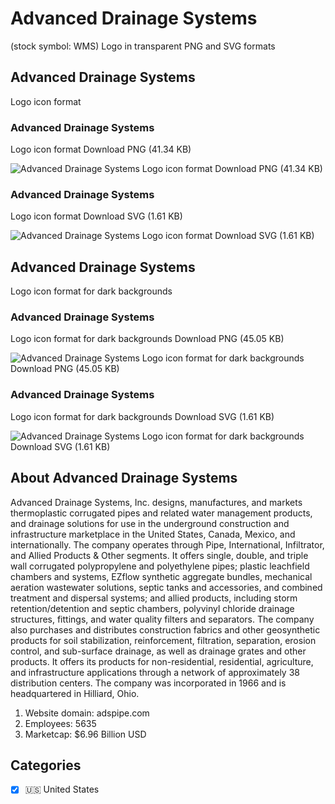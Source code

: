 # Advanced Drainage Systems
 (stock symbol: WMS) Logo in transparent PNG and SVG formats

## Advanced Drainage Systems
 Logo icon format

### Advanced Drainage Systems
 Logo icon format Download PNG (41.34 KB)

![Advanced Drainage Systems
 Logo icon format Download PNG (41.34 KB)](/img/orig/WMS-bacf3d04.png)

### Advanced Drainage Systems
 Logo icon format Download SVG (1.61 KB)

![Advanced Drainage Systems
 Logo icon format Download SVG (1.61 KB)](/img/orig/WMS-3ce362bd.svg)

## Advanced Drainage Systems
 Logo icon format for dark backgrounds

### Advanced Drainage Systems
 Logo icon format for dark backgrounds Download PNG (45.05 KB)

![Advanced Drainage Systems
 Logo icon format for dark backgrounds Download PNG (45.05 KB)](/img/orig/WMS.D-7d619522.png)

### Advanced Drainage Systems
 Logo icon format for dark backgrounds Download SVG (1.61 KB)

![Advanced Drainage Systems
 Logo icon format for dark backgrounds Download SVG (1.61 KB)](/img/orig/WMS.D-53a1c7f2.svg)

## About Advanced Drainage Systems


Advanced Drainage Systems, Inc. designs, manufactures, and markets thermoplastic corrugated pipes and related water management products, and drainage solutions for use in the underground construction and infrastructure marketplace in the United States, Canada, Mexico, and internationally. The company operates through Pipe, International, Infiltrator, and Allied Products & Other segments. It offers single, double, and triple wall corrugated polypropylene and polyethylene pipes; plastic leachfield chambers and systems, EZflow synthetic aggregate bundles, mechanical aeration wastewater solutions, septic tanks and accessories, and combined treatment and dispersal systems; and allied products, including storm retention/detention and septic chambers, polyvinyl chloride drainage structures, fittings, and water quality filters and separators. The company also purchases and distributes construction fabrics and other geosynthetic products for soil stabilization, reinforcement, filtration, separation, erosion control, and sub-surface drainage, as well as drainage grates and other products. It offers its products for non-residential, residential, agriculture, and infrastructure applications through a network of approximately 38 distribution centers. The company was incorporated in 1966 and is headquartered in Hilliard, Ohio.

1. Website domain: adspipe.com
2. Employees: 5635
3. Marketcap: $6.96 Billion USD


## Categories
- [x] 🇺🇸 United States
